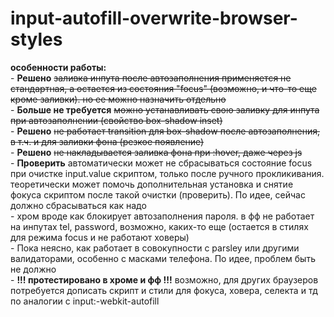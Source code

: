 # input-autofill-overwrite-browser-styles

<b>особенности работы:</b><br>
    -   <b>Решено</b> <s>заливка инпута после автозаполнения применяется не стандартная, а остается из состояния "focus" (возможно, и что-то еще кроме заливки). но ее можно назначить отдельно </s><br>
    -   <b>Больше не требуется</b> <s>можно устанавливать свою заливку для инпута при автозаполнении (свойство box-shadow inset)</s>  <br>
    -   <b>Решено</b> <s>не работает transition для box-shadow после автозаполнения, в т.ч. и для заливки фона (резкое появление) </s><br>
    -   <b>Решено</b> <s>не накладывается заливка фона при :hover, даже через js </s><br>
    -   <b>Проверить</b> автоматически может не сбрасываться состояние focus при очистке input.value скриптом, только после ручного прокликивания. теоретически может помочь дополнительная установка и снятие фокуса скриптом после такой очистки (проверить). По идее, сейчас должно сбрасываться как надо <br>
    -   хром вроде как блокирует автозаполнения пароля. в фф не работает на инпутах tel, password, возможно, каких-то еще (остается в стилях для режима focus и не работают ховеры) <br>
    -   Пока неясно, как работает в совокупности с parsley или другими валидаторами, особенно с масками телефона. По идее, проблем быть не должно <br>
    -   <b>!!! протестировано в хроме и фф !!!</b> 
возможно, для других браузеров потребуется дописать скрипт и стили для фокуса, ховера, селекта и тд по аналогии с input:-webkit-autofill
